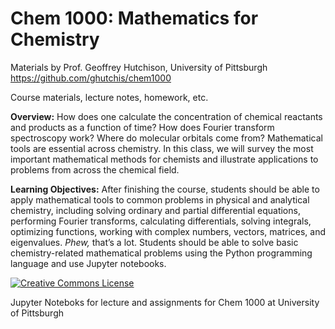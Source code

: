 # Chem 1000: Mathematics for Chemistry

Materials by Prof. Geoffrey Hutchison, University of Pittsburgh
https://github.com/ghutchis/chem1000

Course materials, lecture notes, homework, etc.

**Overview:** How does one calculate the concentration of chemical reactants and products as a function of time? How does Fourier transform spectroscopy work? Where do molecular orbitals come from? Mathematical tools are essential across chemistry. In this class, we will survey the most important mathematical methods for chemists and illustrate applications to problems from across the chemical field.

**Learning Objectives:** After finishing the course, students should be able to apply mathematical tools to common problems in physical and analytical chemistry, including solving ordinary and partial differential equations, performing Fourier transforms, calculating differentials, solving integrals, optimizing functions, working with complex numbers, vectors, matrices, and eigenvalues. *Phew,* that’s a lot. Students should be able to solve basic chemistry-related mathematical problems using the Python programming language and use Jupyter notebooks.



<a rel="license" href="http://creativecommons.org/licenses/by/4.0/"><img alt="Creative Commons License" style="border-width:0" src="https://i.creativecommons.org/l/by/4.0/88x31.png" /></a>

Jupyter Noteboks for lecture and assignments for Chem 1000 at University of Pittsburgh
